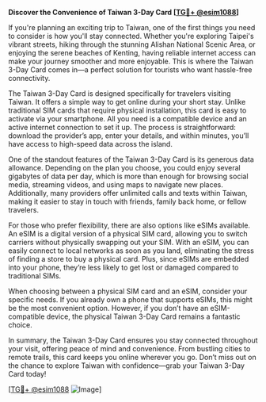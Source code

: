 **Discover the Convenience of Taiwan 3-Day Card [[TG💪+ @esim1088](https://t.me/s/esim1088)]**

If you're planning an exciting trip to Taiwan, one of the first things you need to consider is how you'll stay connected. Whether you're exploring Taipei's vibrant streets, hiking through the stunning Alishan National Scenic Area, or enjoying the serene beaches of Kenting, having reliable internet access can make your journey smoother and more enjoyable. This is where the Taiwan 3-Day Card comes in—a perfect solution for tourists who want hassle-free connectivity.

The Taiwan 3-Day Card is designed specifically for travelers visiting Taiwan. It offers a simple way to get online during your short stay. Unlike traditional SIM cards that require physical installation, this card is easy to activate via your smartphone. All you need is a compatible device and an active internet connection to set it up. The process is straightforward: download the provider’s app, enter your details, and within minutes, you’ll have access to high-speed data across the island.

One of the standout features of the Taiwan 3-Day Card is its generous data allowance. Depending on the plan you choose, you could enjoy several gigabytes of data per day, which is more than enough for browsing social media, streaming videos, and using maps to navigate new places. Additionally, many providers offer unlimited calls and texts within Taiwan, making it easier to stay in touch with friends, family back home, or fellow travelers.

For those who prefer flexibility, there are also options like eSIMs available. An eSIM is a digital version of a physical SIM card, allowing you to switch carriers without physically swapping out your SIM. With an eSIM, you can easily connect to local networks as soon as you land, eliminating the stress of finding a store to buy a physical card. Plus, since eSIMs are embedded into your phone, they’re less likely to get lost or damaged compared to traditional SIMs.

When choosing between a physical SIM card and an eSIM, consider your specific needs. If you already own a phone that supports eSIMs, this might be the most convenient option. However, if you don’t have an eSIM-compatible device, the physical Taiwan 3-Day Card remains a fantastic choice.

In summary, the Taiwan 3-Day Card ensures you stay connected throughout your visit, offering peace of mind and convenience. From bustling cities to remote trails, this card keeps you online wherever you go. Don’t miss out on the chance to explore Taiwan with confidence—grab your Taiwan 3-Day Card today! 

[[TG💪+ @esim1088](https://t.me/s/esim1088) ![Image](https://i.postimg.cc/Y0z9fWf4/image.png)]